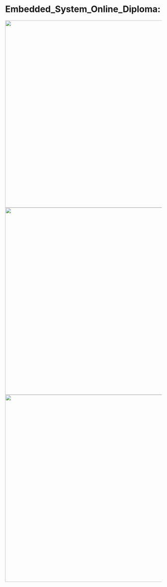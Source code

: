# Embedded_System_Online_Diploma:


<img src="https://github.com/user-attachments/assets/5125cf9c-c95e-4c4e-b804-a064e9bacc07" width="600">

<img src="https://github.com/user-attachments/assets/5125cf9c-c95e-4c4e-b804-a064e9bacc07" width="600">

<img src="https://github.com/user-attachments/assets/5125cf9c-c95e-4c4e-b804-a064e9bacc07" width="600">
